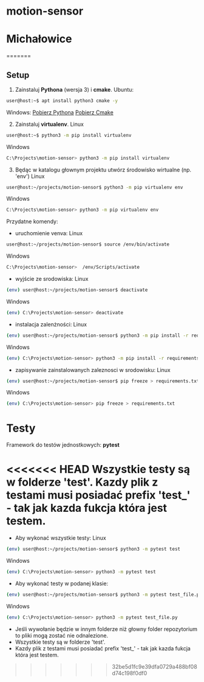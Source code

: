 # motion-sensor

# Michałowice
=======

## Setup

1. Zainstaluj **Pythona** (wersja 3) i  **cmake**.
Ubuntu:
```bash
user@host:~$ apt install python3 cmake -y
```
Windows:
[Pobierz Pythona](https://www.python.org/downloads/)
[Pobierz Cmake](https://cmake.org/download/)

2. Zainstaluj **virtualenv**.
Linux
```bash
user@host:~$ python3 -m pip install virtualenv
```
Windows
```bash
C:\Projects\motion-sensor> python3 -m pip install virtualenv
```
3. Będąc w katalogu głownym projektu utwórz środowisko wirtualne (np. 'env')
Linux
```bash
user@host:~/projects/motion-sensor$ python3 -m pip virtualenv env
```
Windows
```bash
C:\Projects\motion-sensor> python3 -m pip virtualenv env
```
Przydatne komendy:
- uruchomienie venva:
Linux
```bash
user@host:~/projects/motion-sensor$ source /env/bin/activate
```
Windows
```bash
C:\Projects\motion-sensor>  /env/Scripts/activate
```
- wyjście ze srodowiska:
Linux
```bash
(env) user@host:~/projects/motion-sensor$ deactivate
```
Windows
```bash
(env) C:\Projects\motion-sensor> deactivate
```
- instalacja zalenżności:
Linux
```bash
(env) user@host:~/projects/motion-sensor$ python3 -m pip install -r requirements.txt
```
Windows
```bash
(env) C:\Projects\motion-sensor> python3 -m pip install -r requirements.txt
```
- zapisywanie zainstalowanych zaleznosci w srodowisku:
Linux
```bash
(env) user@host:~/projects/motion-sensor$ pip freeze > requirements.txt
```
Windows
```bash
(env) C:\Projects\motion-sensor> pip freeze > requirements.txt
```

# Testy
Framework do testów jednostkowych: **pytest**

<<<<<<< HEAD
Wszystkie testy są w folderze 'test'.
Kazdy plik z testami musi posiadać prefix 'test_' - tak jak kazda fukcja która jest testem.
=======
- Aby wykonać wszystkie testy:
Linux
```bash 
(env) user@host:~/projects/motion-sensor$ python3 -m pytest test
```
Windows
```bash 
(env) C:\Projects\motion-sensor> python3 -m pytest test
```

- Aby wykonać testy w podanej klasie:
```bash
(env) user@host:~/projects/motion-sensor$ python3 -m pytest test_file.py
```
Windows
```bash 
(env) C:\Projects\motion-sensor> python3 -m pytest test_file.py
```

- Jeśli wywołanie będzie w innym folderze niż głowny folder repozytorium to pliki mogą zostać nie odnalezione.
- Wszystkie testy są w folderze 'test'.
- Kazdy plik z testami musi posiadać prefix 'test_' - tak jak kazda fukcja która jest testem.
>>>>>>> 32be5d1fc9e39dfa0729a488bf08d74c198f0df0

